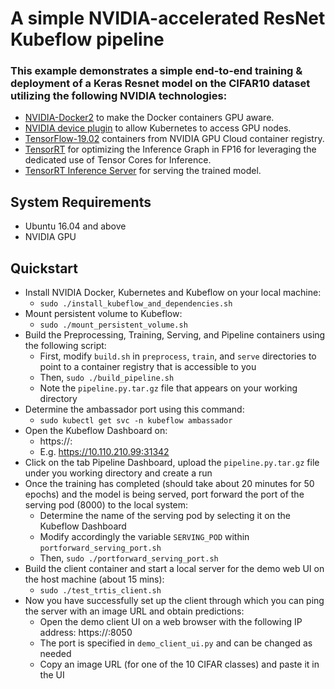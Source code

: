 # A simple NVIDIA-accelerated ResNet Kubeflow pipeline
### This example demonstrates a simple end-to-end training & deployment of a Keras Resnet model on the CIFAR10 dataset utilizing the following NVIDIA technologies:
* [NVIDIA-Docker2](https://github.com/NVIDIA/nvidia-docker) to make the Docker containers GPU aware.
* [NVIDIA device plugin](https://github.com/NVIDIA/k8s-device-plugin) to allow Kubernetes to access GPU nodes.
* [TensorFlow-19.02](https://ngc.nvidia.com/catalog/containers/nvidia:tensorflow) containers from NVIDIA GPU Cloud container registry.
* [TensorRT](https://docs.nvidia.com/deeplearning/dgx/integrate-tf-trt/index.html) for optimizing the Inference Graph in FP16 for leveraging the dedicated use of Tensor Cores for Inference.
* [TensorRT Inference Server](https://github.com/NVIDIA/tensorrt-inference-server) for serving the trained model.

## System Requirements
* Ubuntu 16.04 and above
* NVIDIA GPU

## Quickstart
* Install NVIDIA Docker, Kubernetes and Kubeflow on your local machine:
    * `sudo ./install_kubeflow_and_dependencies.sh`
* Mount persistent volume to Kubeflow:
    * `sudo ./mount_persistent_volume.sh`
* Build the Preprocessing, Training, Serving, and Pipeline containers using the following script:
    * First, modify `build.sh` in `preprocess`, `train`, and `serve` directories to point to a container registry that is accessible to you
    * Then, `sudo ./build_pipeline.sh`
    * Note the `pipeline.py.tar.gz` file that appears on your working directory
* Determine the ambassador port using this command:
    * `sudo kubectl get svc -n kubeflow ambassador`
* Open the Kubeflow Dashboard on:
    * https://<local-machine-ip-address>:<port-determined-from-previous-step>
    * E.g. https://10.110.210.99:31342
* Click on the tab Pipeline Dashboard, upload the `pipeline.py.tar.gz` file under you working directory and create a run
* Once the training has completed (should take about 20 minutes for 50 epochs) and the model is being served, port forward the port of the serving pod (8000) to the local system:
    * Determine the name of the serving pod by selecting it on the Kubeflow Dashboard
    * Modify accordingly the variable `SERVING_POD` within `portforward_serving_port.sh`
    * Then, `sudo ./portforward_serving_port.sh`
* Build the client container and start a local server for the demo web UI on the host machine (about 15 mins):
    * `sudo ./test_trtis_client.sh`
* Now you have successfully set up the client through which you can ping the server with an image URL and obtain predictions:
    * Open the demo client UI on a web browser with the following IP address:
https://<local-machine-ip-address>:8050 
    * The port is specified in `demo_client_ui.py` and can be changed as needed
    * Copy an image URL (for one of the 10 CIFAR classes) and paste it in the UI
